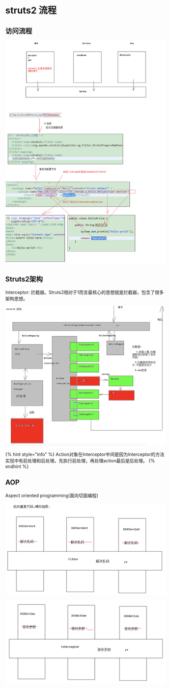 # struts2 流程

## 访问流程

![](../../.gitbook/assets/image%20%282%29.png)

## Struts2架构

Interceptor: 拦截器。Struts2相对于1而言最核心的思想就是拦截器，包含了很多架构思想。

![&#x5177;&#x4F53;&#x6D41;&#x7A0B;&#x53EF;&#x4EE5;&#x770B;youtube&#x89C6;&#x9891;Struts15](../../.gitbook/assets/image%20%28193%29.png)

{% hint style="info" %}
Action对象在Interceptor中间是因为Interceptor的方法实现中有前处理和后处理，先执行前处理，再处理action最后是后处理。
{% endhint %}

##  AOP

Aspect oriented programming\(面向切面编程\)

![](../../.gitbook/assets/image%20%28220%29.png)

![](../../.gitbook/assets/image%20%289%29.png)



